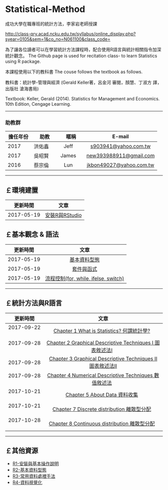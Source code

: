 
# Statistical-Method

成功大學在職專班的統計方法，李家岩老師授課

http://class-qry.acad.ncku.edu.tw/syllabus/online_display.php?syear=0105&sem=1&co_no=N061100&class_code=

為了讓各位讀者可以在學習統計方法課程時，配合使用R語言與統計相關指令加深統計觀念。
The Github page is used for recitation class- to learn Statistics using R package.

本課程使用以下的教科書 The couse follows the textbook as follows.

教科書：統計學-管理與經濟 (Gerald Keller著，呂金河 審閱，顏慧、丁淑方 譯，出版社 滄海書局)

Textbook: Keller, Gerald (2014). Statistics for Management and Economics. 10th Edition, Cengage Learning.

--------------------------------------------------------------------------------------------------------------------------------------------
  
### **助教群**    
 

| 擔任年份   |  助教        |    暱稱         |                      E-mail                                                            |
|:---------: | :-----------:|:-----------:    |:---------------------------------------------------------------------------------------: |
| 2017       | 洪佑鑫       | Jeff      |s903941@yahoo.com.tw| 
| 2017       | 吳昭賢       | James     |new393988911@gmail.com|
| 2016       | 蔡宗倫       | Lun       |jkbon49027@yahoo.com.tw|
         

--------------------------------------------------------------------------------------------------------------------------------
  
## **￡環境建置**    
   
|  更新時間       |                      文章                                                                               |
|  :-----------:  | :-----------------------------------------------------------------------------------------------------: |
|  2017-05-19     | [安裝R與RStudio](https://po-lab.github.io/Data-Mining/Source-File/安裝R與RStudio/安裝R與RStudio.html)   | 



## **￡基本觀念 & 語法**   

|  更新時間       |                      文章                                                                                             |
| :-----------:   |:-----------------------------------------------------------------------------------------------------:                |
|  2017-05-19     | [基本資料型態](https://po-lab.github.io/Data-Mining/Source-File/基本資料型態/基本資料型態.html)                       | 
|  2017-05-19     | [套件與函式](https://po-lab.github.io/Data-Mining/Source-File/套件與函式/套件與函式.html)                             | 
|  2017-05-19     | [流程控制(for, while, ifelse, switch)](https://po-lab.github.io/Data-Mining/Source-File/流程控制/流程控制.html)       | 

    
--------------------------------------------------------------------------------------------------------------------------------

## **￡統計方法與R語言**    
   
|  更新時間       |                      文章                                                                               |
|  :-----------:  | :-----------------------------------------------------------------------------------------------------: |
|  2017-09-22     | [Chapter 1 What is Statistics? 何謂統計學?](http://rpubs.com/new393988911/ch1)   | 
|  2017-09-28     | [Chapter 2 Graphical Descriptive Techniques I 圖表敘述法I](http://rpubs.com/new393988911/ch2)   | 
|  2017-09-28     | [Chapter 3 Graphical Descriptive Techniques II 圖表敘述法II](http://rpubs.com/new393988911/ch3)   | 
|  2017-09-28     | [Chapter 4 Numerical Descriptive Techniques 數值敘述法](http://rpubs.com/new393988911/ch4)   | 
|  2017-10-21     | [Chapter 5 About Data 資料收集](http://rpubs.com/new393988911/ch5)   | 
|  2017-10-21     | [Chapter 7 Discrete distribution 離散型分配](http://rpubs.com/new393988911/ch7)   | 
|  2017-10-28     | [Chapter 8 Continuous distribution 離散型分配](http://rpubs.com/new393988911/ch8)   | 
--------------------------------------------------------------------------------------------------------------------------------


## ￡其他資源
- [R1-安裝與基本操作說明 ](https://luntsai.github.io/R/R1-安裝與基本操作說明%20.html)
- [R2-基本資料型態](https://luntsai.github.io/R/R2-%E5%9F%BA%E6%9C%AC%E8%B3%87%E6%96%99%E5%9E%8B%E6%85%8B.html)
- [R3-常用資料處裡手法](https://luntsai.github.io/R/R3-常用資料處裡手法.html)
- [R4-資料視覺化](https://luntsai.github.io/R/Ch4-資料視覺化.html)

